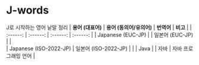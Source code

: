 # J-words 
J로 시작하는 영어 낱말 정리 
| **용어 (대표어)** | **용어 (동의어/유의어)** | **번역어** | **비고** |
|  :------:        | :------:               | :------:   | :------: | 
| Japanese (EUC-JP) |   | 일본어 (EUC-JP) |  |  
| Japanese (ISO-2022-JP)  | 일본어 (ISO-2022-JP)  |  | 
| Java |   | 자바 | 자바 프로그래밍 언어 | 